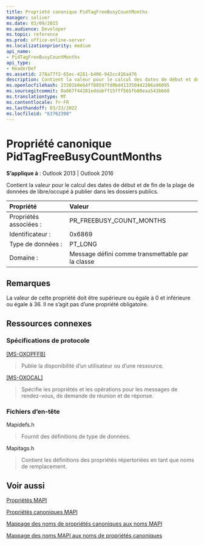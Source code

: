 ```yaml
---
title: Propriété canonique PidTagFreeBusyCountMonths
manager: soliver
ms.date: 03/09/2015
ms.audience: Developer
ms.topic: reference
ms.prod: office-online-server
ms.localizationpriority: medium
api_name:
- PidTagFreeBusyCountMonths
api_type:
- HeaderDef
ms.assetid: 278a77f2-65ec-4281-b406-942cc416a476
description: Contient la valeur pour le calcul des dates de début et de fin de la plage de données de libre/occupé à publier dans les dossiers publics.
ms.openlocfilehash: 23301b0e64ff88597fd0bd413350442206a96095
ms.sourcegitcommit: 0a067f44281eddabff15fff565fb80eaa543b660
ms.translationtype: MT
ms.contentlocale: fr-FR
ms.lasthandoff: 03/23/2022
ms.locfileid: "63762398"
---
```

# <a name="pidtagfreebusycountmonths-canonical-property"></a>Propriété canonique PidTagFreeBusyCountMonths

  
  
**S’applique à** : Outlook 2013 | Outlook 2016 
  
Contient la valeur pour le calcul des dates de début et de fin de la plage de données de libre/occupé à publier dans les dossiers publics.
  
|Propriété |Valeur |
|:-----|:-----|
|Propriétés associées :  <br/> |PR_FREEBUSY_COUNT_MONTHS  <br/> |
|Identificateur :  <br/> |0x6869  <br/> |
|Type de données :  <br/> |PT_LONG  <br/> |
|Domaine :  <br/> |Message défini comme transmettable par la classe  <br/> |
   
## <a name="remarks"></a>Remarques

La valeur de cette propriété doit être supérieure ou égale à 0 et inférieure ou égale à 36. Il ne s’agit pas d’une propriété obligatoire.
  
## <a name="related-resources"></a>Ressources connexes

### <a name="protocol-specifications"></a>Spécifications de protocole

[[MS-OXOPFFB]](https://msdn.microsoft.com/library/1a527299-7211-4d27-a74c-b69bd0746320%28Office.15%29.aspx)
  
> Publie la disponibilité d’un utilisateur ou d’une ressource.
    
[[MS-OXOCAL]](https://msdn.microsoft.com/library/09861fde-c8e4-4028-9346-e7c214cfdba1%28Office.15%29.aspx)
  
> Spécifie les propriétés et les opérations pour les messages de rendez-vous, de demande de réunion et de réponse.
    
### <a name="header-files"></a>Fichiers d’en-tête

Mapidefs.h
  
> Fournit des définitions de type de données.
    
Mapitags.h
  
> Contient les définitions des propriétés répertoriées en tant que noms de remplacement.
    
## <a name="see-also"></a>Voir aussi



[Propriétés MAPI](mapi-properties.md)
  
[Propriétés canoniques MAPI](mapi-canonical-properties.md)
  
[Mappage des noms de propriétés canoniques aux noms MAPI](mapping-canonical-property-names-to-mapi-names.md)
  
[Mappage des noms MAPI aux noms de propriétés canoniques](mapping-mapi-names-to-canonical-property-names.md)

